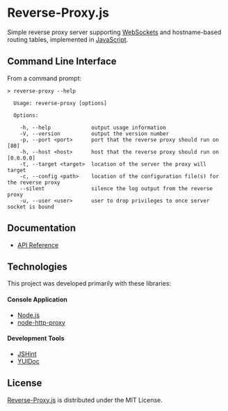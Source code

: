 # Reverse-Proxy.js
Simple reverse proxy server supporting [WebSockets](https://en.wikipedia.org/wiki/WebSocket) and hostname-based routing tables,
implemented in [JavaScript](https://developer.mozilla.org/en-US/docs/Web/JavaScript).

## Command Line Interface
From a command prompt:

```
> reverse-proxy --help

  Usage: reverse-proxy [options]

  Options:

    -h, --help             output usage information
    -V, --version          output the version number
    -p, --port <port>      port that the reverse proxy should run on [80]
    -h, --host <host>      host that the reverse proxy should run on [0.0.0.0]
    -t, --target <target>  location of the server the proxy will target
    -c, --config <path>    location of the configuration file(s) for the reverse proxy
    --silent               silence the log output from the reverse proxy
    -u, --user <user>      user to drop privileges to once server socket is bound
```

## Documentation
- [API Reference](http://dev.belin.io/reverse-proxy.js/api)

## Technologies
This project was developed primarily with these libraries:

#### Console Application
- [Node.js](http://nodejs.org)
- [node-http-proxy](https://github.com/nodejitsu/node-http-proxy)

#### Development Tools
- [JSHint](http://jshint.com/about)
- [YUIDoc](http://yui.github.io/yuidoc)

## License
[Reverse-Proxy.js](https://github.com/cedx/reverse-proxy.js) is distributed under the MIT License.
